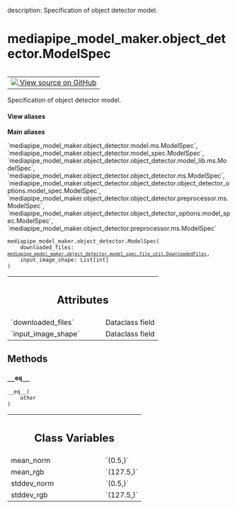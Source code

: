 description: Specification of object detector model.

<div itemscope itemtype="http://developers.google.com/ReferenceObject">
<meta itemprop="name" content="mediapipe_model_maker.object_detector.ModelSpec" />
<meta itemprop="path" content="Stable" />
<meta itemprop="property" content="__eq__"/>
<meta itemprop="property" content="__init__"/>
<meta itemprop="property" content="mean_norm"/>
<meta itemprop="property" content="mean_rgb"/>
<meta itemprop="property" content="stddev_norm"/>
<meta itemprop="property" content="stddev_rgb"/>
</div>

# mediapipe_model_maker.object_detector.ModelSpec

<!-- Insert buttons and diff -->

<table class="tfo-notebook-buttons tfo-api nocontent" align="left">
<td>
  <a target="_blank" href="https://github.com/google/mediapipe/tree/master/mediapipe/model_maker/python/vision/object_detector/model_spec.py#L30-L41">
    <img src="https://www.tensorflow.org/images/GitHub-Mark-32px.png" />
    View source on GitHub
  </a>
</td>
</table>



Specification of object detector model.

<section class="expandable">
  <h4 class="showalways">View aliases</h4>
  <p>
<b>Main aliases</b>
<p>`mediapipe_model_maker.object_detector.model.ms.ModelSpec`, `mediapipe_model_maker.object_detector.model_spec.ModelSpec`, `mediapipe_model_maker.object_detector.object_detector.model_lib.ms.ModelSpec`, `mediapipe_model_maker.object_detector.object_detector.ms.ModelSpec`, `mediapipe_model_maker.object_detector.object_detector.object_detector_options.model_spec.ModelSpec`, `mediapipe_model_maker.object_detector.object_detector.preprocessor.ms.ModelSpec`, `mediapipe_model_maker.object_detector.object_detector_options.model_spec.ModelSpec`, `mediapipe_model_maker.object_detector.preprocessor.ms.ModelSpec`</p>
</p>
</section>

<pre class="devsite-click-to-copy prettyprint lang-py tfo-signature-link">
<code>mediapipe_model_maker.object_detector.ModelSpec(
    downloaded_files: <a href="../../mediapipe_model_maker/object_detector/model_spec/file_util/DownloadedFiles.md"><code>mediapipe_model_maker.object_detector.model_spec.file_util.DownloadedFiles</code></a>,
    input_image_shape: List[int]
)
</code></pre>



<!-- Placeholder for "Used in" -->




<!-- Tabular view -->
 <table class="responsive fixed orange">
<colgroup><col width="214px"><col></colgroup>
<tr><th colspan="2"><h2 class="add-link">Attributes</h2></th></tr>

<tr>
<td>
`downloaded_files`<a id="downloaded_files"></a>
</td>
<td>
Dataclass field
</td>
</tr><tr>
<td>
`input_image_shape`<a id="input_image_shape"></a>
</td>
<td>
Dataclass field
</td>
</tr>
</table>



## Methods

<h3 id="__eq__"><code>__eq__</code></h3>

<pre class="devsite-click-to-copy prettyprint lang-py tfo-signature-link">
<code>__eq__(
    other
)
</code></pre>








<!-- Tabular view -->
 <table class="responsive fixed orange">
<colgroup><col width="214px"><col></colgroup>
<tr><th colspan="2"><h2 class="add-link">Class Variables</h2></th></tr>

<tr>
<td>
mean_norm<a id="mean_norm"></a>
</td>
<td>
`(0.5,)`
</td>
</tr><tr>
<td>
mean_rgb<a id="mean_rgb"></a>
</td>
<td>
`(127.5,)`
</td>
</tr><tr>
<td>
stddev_norm<a id="stddev_norm"></a>
</td>
<td>
`(0.5,)`
</td>
</tr><tr>
<td>
stddev_rgb<a id="stddev_rgb"></a>
</td>
<td>
`(127.5,)`
</td>
</tr>
</table>

